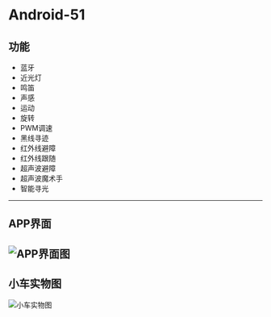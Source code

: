 # Android-51
## 功能
- 蓝牙
- 近光灯
- 鸣笛
- 声感
- 运动
- 旋转
- PWM调速
- 黑线寻迹
- 红外线避障
- 红外线跟随
- 超声波避障
- 超声波魔术手
- 智能寻光
---
## APP界面
![APP界面图](https://github.com/kyr1eee/Android-Control-51-Smart-Car/blob/master/img/app.png)
---
## 小车实物图
![小车实物图](https://github.com/kyr1eee/Android-Control-51-Smart-Car/blob/master/img/car.jpg)
